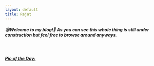 ```yaml
---
layout: default
title: Rajat
---
```

<h5>😎<span class="not-error">Welcome to my blog!</span>🧐 As you can see this whole thing is <span class="error">still under construction</span> but feel free to browse around anyways.</h5>

<br>

<h5><u>Pic of the Day:</u></h5>

<div class="picOfTheDayHolder" align="center"></div>

<script type="text/javascript">
   getAndSetImageOfTheDay(); 
</script>
